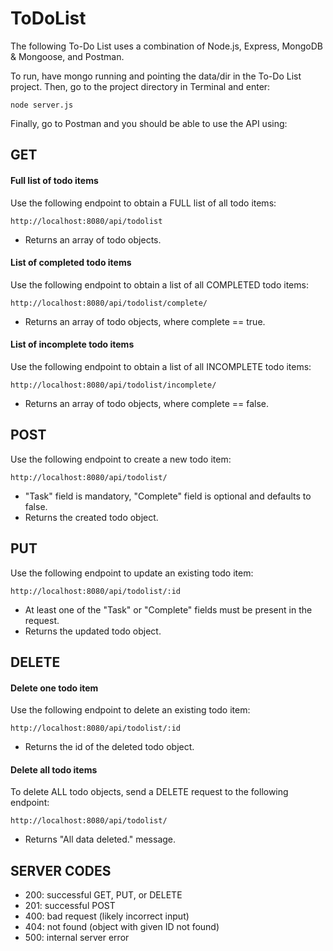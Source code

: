 # ToDoList

The following To-Do List uses a combination of Node.js, Express, MongoDB & Mongoose, and Postman. 

To run, have mongo running and pointing the data/dir in the To-Do List project. Then, go to the project directory in Terminal and enter:
```
node server.js
```
Finally, go to Postman and you should be able to use the API using:

## GET
#### Full list of todo items
Use the following endpoint to obtain a FULL list of all todo items:
```
http://localhost:8080/api/todolist
```
- Returns an array of todo objects.

#### List of completed todo items
Use the following endpoint to obtain a list of all COMPLETED todo items:
```
http://localhost:8080/api/todolist/complete/
```
- Returns an array of todo objects, where complete == true.

#### List of incomplete todo items
Use the following endpoint to obtain a list of all INCOMPLETE todo items:
```
http://localhost:8080/api/todolist/incomplete/
```
- Returns an array of todo objects, where complete == false.  



## POST
Use the following endpoint to create a new todo item:
```
http://localhost:8080/api/todolist/
```
- "Task" field is mandatory, "Complete" field is optional and defaults to false.
- Returns the created todo object.



## PUT
Use the following endpoint to update an existing todo item:
```
http://localhost:8080/api/todolist/:id
```
- At least one of the "Task" or "Complete" fields must be present in the request.
- Returns the updated todo object.



## DELETE
#### Delete one todo item
Use the following endpoint to delete an existing todo item:
```
http://localhost:8080/api/todolist/:id
```
- Returns the id of the deleted todo object.


#### Delete all todo items
To delete ALL todo objects, send a DELETE request to the following endpoint:
```
http://localhost:8080/api/todolist/
```
- Returns "All data deleted." message.

## SERVER CODES
* 200: successful GET, PUT, or DELETE
* 201: successful POST
* 400: bad request (likely incorrect input)
* 404: not found (object with given ID not found)
* 500: internal server error
